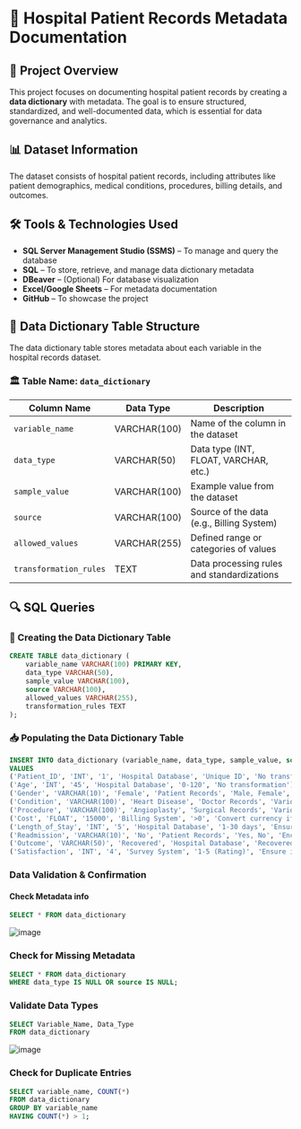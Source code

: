 # 📌 Hospital Patient Records Metadata Documentation

## 📖 Project Overview  
This project focuses on documenting hospital patient records by creating a **data dictionary** with metadata. The goal is to ensure structured, standardized, and well-documented data, which is essential for data governance and analytics.

## 📊 Dataset Information  
The dataset consists of hospital patient records, including attributes like patient demographics, medical conditions, procedures, billing details, and outcomes.

## 🛠 Tools & Technologies Used  
- **SQL Server Management Studio (SSMS)** – To manage and query the database  
- **SQL** – To store, retrieve, and manage data dictionary metadata  
- **DBeaver** – (Optional) For database visualization  
- **Excel/Google Sheets** – For metadata documentation  
- **GitHub** – To showcase the project  

## 📂 Data Dictionary Table Structure  
The data dictionary table stores metadata about each variable in the hospital records dataset.

### 🏛 Table Name: `data_dictionary`  
| Column Name        | Data Type   | Description                                     |
|--------------------|------------|-------------------------------------------------|
| `variable_name`    | VARCHAR(100) | Name of the column in the dataset              |
| `data_type`        | VARCHAR(50)  | Data type (INT, FLOAT, VARCHAR, etc.)          |
| `sample_value`     | VARCHAR(100) | Example value from the dataset                 |
| `source`          | VARCHAR(100) | Source of the data (e.g., Billing System)      |
| `allowed_values`   | VARCHAR(255) | Defined range or categories of values          |
| `transformation_rules` | TEXT  | Data processing rules and standardizations     |

## 🔍 SQL Queries  

### 🎯 Creating the Data Dictionary Table  
```sql
CREATE TABLE data_dictionary (
    variable_name VARCHAR(100) PRIMARY KEY,
    data_type VARCHAR(50),
    sample_value VARCHAR(100),
    source VARCHAR(100),
    allowed_values VARCHAR(255),
    transformation_rules TEXT
);

```

### 📥 Populating the Data Dictionary Table
```sql
INSERT INTO data_dictionary (variable_name, data_type, sample_value, source, allowed_values, transformation_rules) 
VALUES 
('Patient_ID', 'INT', '1', 'Hospital Database', 'Unique ID', 'No transformation'),
('Age', 'INT', '45', 'Hospital Database', '0-120', 'No transformation'),
('Gender', 'VARCHAR(10)', 'Female', 'Patient Records', 'Male, Female', 'Standardized categories'),
('Condition', 'VARCHAR(100)', 'Heart Disease', 'Doctor Records', 'Various conditions', 'No transformation'),
('Procedure', 'VARCHAR(100)', 'Angioplasty', 'Surgical Records', 'Various procedures', 'No transformation'),
('Cost', 'FLOAT', '15000', 'Billing System', '>0', 'Convert currency if needed'),
('Length_of_Stay', 'INT', '5', 'Hospital Database', '1-30 days', 'Ensure within 1-30 days'),
('Readmission', 'VARCHAR(10)', 'No', 'Patient Records', 'Yes, No', 'Encode Yes=1, No=0'),
('Outcome', 'VARCHAR(50)', 'Recovered', 'Hospital Database', 'Recovered, Not Recovered', 'Ensure consistency'),
('Satisfaction', 'INT', '4', 'Survey System', '1-5 (Rating)', 'Ensure integer rating');
```
### Data Validation & Confirmation
#### Check Metadata info
```sql
SELECT * FROM data_dictionary 
```
![image](https://github.com/user-attachments/assets/84ac5650-41be-4320-b0e3-71a6861edee9)

### Check for Missing Metadata
```sql
SELECT * FROM data_dictionary 
WHERE data_type IS NULL OR source IS NULL;
```

### Validate Data Types
```sql
SELECT Variable_Name, Data_Type 
FROM data_dictionary 
```
![image](https://github.com/user-attachments/assets/5cdbce68-6cf8-421e-a508-6f7e9562b307)

### Check for Duplicate Entries
```sql
SELECT variable_name, COUNT(*) 
FROM data_dictionary 
GROUP BY variable_name 
HAVING COUNT(*) > 1;
```




